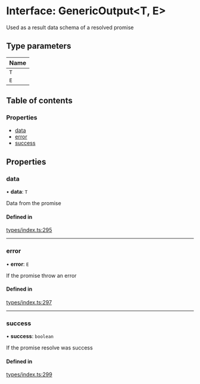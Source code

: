 # Interface: GenericOutput<T, E\>

Used as a result data schema of a resolved promise

## Type parameters

| Name |
| :------ |
| `T` |
| `E` |

## Table of contents

### Properties

- [data](GenericOutput.md#data)
- [error](GenericOutput.md#error)
- [success](GenericOutput.md#success)

## Properties

### data

• **data**: `T`

Data from the promise

#### Defined in

[types/index.ts:295](https://github.com/nevermined-io/react-components/blob/109ddcb/catalog/src/types/index.ts#L295)

___

### error

• **error**: `E`

If the promise throw an error

#### Defined in

[types/index.ts:297](https://github.com/nevermined-io/react-components/blob/109ddcb/catalog/src/types/index.ts#L297)

___

### success

• **success**: `boolean`

If the promise resolve was success

#### Defined in

[types/index.ts:299](https://github.com/nevermined-io/react-components/blob/109ddcb/catalog/src/types/index.ts#L299)

